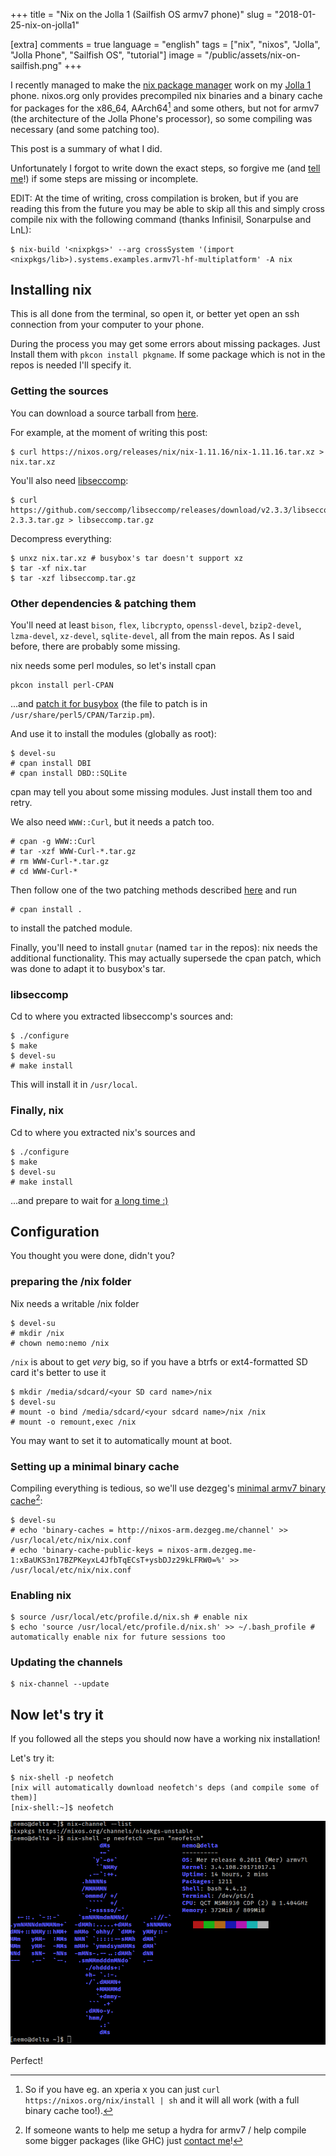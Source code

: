 +++
title = "Nix on the Jolla 1 (Sailfish OS armv7 phone)"
slug = "2018-01-25-nix-on-jolla1"

[extra]
comments = true
language = "english"
tags = ["nix", "nixos", "Jolla", "Jolla Phone", "Sailfish OS", "tutorial"]
image = "/public/assets/nix-on-sailfish.png"
+++

I recently managed to make the [nix package manager](https://nixos.org/nix/) work on my [Jolla 1](https://en.wikipedia.org/wiki/Jolla_%28smartphone%29) phone. nixos.org only provides precompiled nix binaries and a binary cache for packages for the x86_64, AArch64[^sfosx] and some others, but not for armv7 (the architecture of the Jolla Phone's processor), so some compiling was necessary (and some patching too).

This post is a summary of what I did.

<!-- more -->

Unfortunately I forgot to write down the exact steps, so forgive me (and [tell me](/about)!) if some steps are missing or incomplete.

EDIT: At the time of writing, cross compilation is broken, but if you are reading this from the future you may be able to skip all this and simply cross compile nix with the following command (thanks Infinisil, Sonarpulse and LnL):

```
$ nix-build '<nixpkgs>' --arg crossSystem '(import <nixpkgs/lib>).systems.examples.armv7l-hf-multiplatform' -A nix
```

## Installing nix

This is all done from the terminal, so open it, or better yet open an ssh connection from your computer to your phone.

During the process you may get some errors about missing packages.
Just Install them with `pkcon install pkgname`.
If some package which is not in the repos is needed I'll specify it.

### Getting the sources

You can download a source tarball from [here](https://nixos.org/nix/download.html).

For example, at the moment of writing this post:

```
$ curl https://nixos.org/releases/nix/nix-1.11.16/nix-1.11.16.tar.xz > nix.tar.xz
```

You'll also need [libseccomp](https://github.com/seccomp/libseccomp/releases):

```
$ curl https://github.com/seccomp/libseccomp/releases/download/v2.3.3/libseccomp-2.3.3.tar.gz > libseccomp.tar.gz
```

Decompress everything:

```
$ unxz nix.tar.xz # busybox's tar doesn't support xz
$ tar -xf nix.tar
$ tar -xzf libseccomp.tar.gz
```

### Other dependencies & patching them

You'll need at least
`bison`,
`flex`,
`libcrypto`,
`openssl-devel`,
`bzip2-devel`,
`lzma-devel`,
`xz-devel`,
`sqlite-devel`,
all from the main repos.
As I said before, there are probably some missing.

nix needs some perl modules, so let's install cpan

```
pkcon install perl-CPAN
```

...and [patch it for busybox](http://www.perlmonks.org/?node_id=1144161) (the file to patch is in `/usr/share/perl5/CPAN/Tarzip.pm`).

And use it to install the modules (globally as root):

```
$ devel-su
# cpan install DBI
# cpan install DBD::SQLite
```

cpan may tell you about some missing modules. Just install them too and retry.

We also need `WWW::Curl`, but it needs a patch too.

```
# cpan -g WWW::Curl
# tar -xzf WWW-Curl-*.tar.gz
# rm WWW-Curl-*.tar.gz
# cd WWW-Curl-*
```

Then follow one of the two patching methods described [here](https://github.com/sparky/perl-Net-Curl/issues/18) and run

```
# cpan install .
```

to install the patched module.

Finally, you'll need to install `gnutar` (named `tar` in the repos): nix needs the additional functionality.
This may actually supersede the cpan patch, which was done to adapt it to busybox's tar.

### libseccomp

Cd to where you extracted libseccomp's sources and:

```
$ ./configure
$ make
$ devel-su
# make install
```

This will install it in `/usr/local`.

### Finally, nix

Cd to where you extracted nix's sources and

```
$ ./configure
$ make
$ devel-su
# make install
```

...and prepare to wait for [a long time :)](https://www.xkcd.com/303/)

## Configuration

You thought you were done, didn't you?

### preparing the /nix folder

Nix needs a writable /nix folder

```
$ devel-su
# mkdir /nix
# chown nemo:nemo /nix
```

`/nix` is about to get _very_ big, so if you have a btrfs or ext4-formatted SD card it's better to use it

```
$ mkdir /media/sdcard/<your SD card name>/nix
$ devel-su
# mount -o bind /media/sdcard/<your sdcard name>/nix /nix
# mount -o remount,exec /nix
```

You may want to set it to automatically mount at boot.

### Setting up a minimal binary cache

Compiling everything is tedious, so we'll use dezgeg's [minimal armv7 binary cache](https://nixos.wiki/wiki/NixOS_on_ARM#armv6l_and_armv7l)[^biggerpackages]:

```
$ devel-su
# echo 'binary-caches = http://nixos-arm.dezgeg.me/channel' >> /usr/local/etc/nix/nix.conf
# echo 'binary-cache-public-keys = nixos-arm.dezgeg.me-1:xBaUKS3n17BZPKeyxL4JfbTqECsT+ysbDJz29kLFRW0=%' >> /usr/local/etc/nix/nix.conf
```

### Enabling nix

```
$ source /usr/local/etc/profile.d/nix.sh # enable nix
$ echo 'source /usr/local/etc/profile.d/nix.sh' >> ~/.bash_profile # automatically enable nix for future sessions too
```

### Updating the channels

```
$ nix-channel --update
```

## Now let's try it

If you followed all the steps you should now have a working nix installation!

Let's try it:

```
$ nix-shell -p neofetch
[nix will automatically download neofetch's deps (and compile some of them)]
[nix-shell:~]$ neofetch
```

![neofetch on Sailfish OS](/public/assets/nix-on-sailfish.png)

Perfect!

[^sfosx]: So if you have eg. an xperia x you can just `curl https://nixos.org/nix/install | sh` and it will all work (with a full binary cache too!).

[^biggerpackages]: If someone wants to help me setup a hydra for armv7 / help compile some bigger packages (like GHC) just [contact me](/about)!

